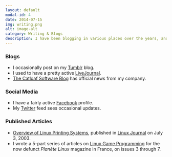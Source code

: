 ```yaml
---
layout: default
modal-id: 4
date: 2014-07-15
img: writing.png
alt: image-alt
category: Writing & Blogs
description: I have been blogging in various places over the years, and have also written articles for a number of print publications.
---
```


### Blogs
* I occasionally post on my [Tumblr](http://megastep.tumblr.com) blog.
* I used to have a pretty active [LiveJournal](http://megastep.livejournal.com/).
* [The Catloaf Software Blog](http://blog.catloafsoft.com) has official news from my company.

### Social Media
* I have a fairly active [Facebook](http://www.facebook.com/megastep) profile.
* My [Twitter](http://twitter.com/megastep) feed sees occasional updates.

### Published Articles
* [Overview of Linux Printing Systems](http://www.linuxjournal.com/article/6729), published in [Linux Journal](http://www.linuxjournal.com/) on July 3, 2003.
* I wrote a 5-part series of articles on [Linux Game Programming](/SDL) for the now defunct *Planète Linux* magazine in France, on issues 3 through 7. 
